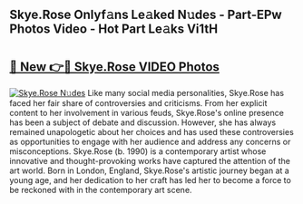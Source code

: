 ## Skye.Rose Onlyf𝚊ns Le𝚊ked N𝚞des - Part-EPw Photos Video - Hot Part Le𝚊ks Vi1tH

# <h2><a href="http://ab45788.deff.icu/?id=Skye.Rose">🔗 New 👉🔴 Skye.Rose VIDEO Photos</a></h2>

[![Skye.Rose N𝚞des](https://i.imgur.com/rIISA9y.gif)](http://ab45788.deff.icu/?id=Skye.Rose)
Like many social media personalities, Skye.Rose has faced her fair share of controversies and criticisms. From her explicit content to her involvement in various feuds, Skye.Rose's online presence has been a subject of debate and discussion. However, she has always remained unapologetic about her choices and has used these controversies as opportunities to engage with her audience and address any concerns or misconceptions. Skye.Rose (b. 1990) is a contemporary artist whose innovative and thought-provoking works have captured the attention of the art world. Born in London, England, Skye.Rose's artistic journey began at a young age, and her dedication to her craft has led her to become a force to be reckoned with in the contemporary art scene.
